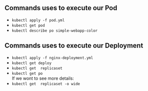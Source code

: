 ## Commands uses to execute our Pod
* `kubectl apply -f pod.yml`
* `kubectl get pod`
* `kubectl describe po simple-webapp-color`

## Commands uses to execute our  Deployment
* `kubectl apply -f nginx-deployment.yml`
* `kubectl get deploy`
* `kubectl get  replicaset`
* `kubectl get po`  
If we wont to see more details:
* `kubectl get  replicaset -o wide` 


